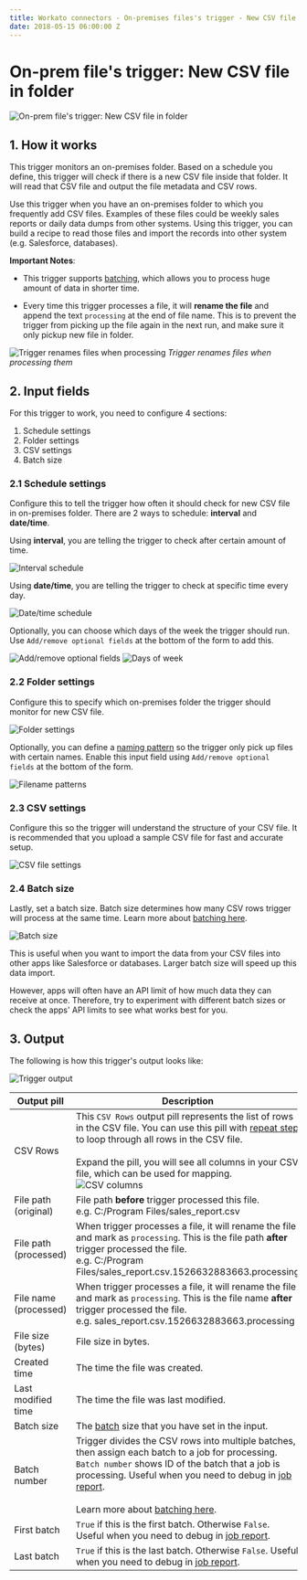 ```yaml
---
title: Workato connectors - On-premises files's trigger - New CSV file in folder
date: 2018-05-15 06:00:00 Z
---
```


# On-prem file's trigger: New CSV file in folder

![On-prem file's trigger: New CSV file in folder](/assets/images/connectors/on-prem-files/trigger-new-csv.png)

## 1. How it works
This trigger monitors an on-premises folder. Based on a schedule you define, this trigger will check if there is a new CSV file inside that folder. It will read that CSV file and output the file metadata and CSV rows.

Use this trigger when you have an on-premises folder to which you frequently add CSV files. Examples of these files could be weekly sales reports or daily data dumps from other systems. Using this trigger, you can build a recipe to read those files and import the records into other system (e.g. Salesforce, databases).

**Important Notes**:
- This trigger supports [batching](https://docs.workato.com/features/batch-processing.html), which allows you to process huge amount of data in shorter time.

- Every time this trigger processes a file, it will **rename the file** and append the text `processing` at the end of file name. This is to prevent the trigger from picking up the file again in the next run, and make sure it only pickup new file in folder.

![Trigger renames files when processing](/assets/images/connectors/on-prem-files/trigger-csv-processing.gif)
*Trigger renames files when processing them*

## 2. Input fields
For this trigger to work, you need to configure 4 sections:
1. Schedule settings
2. Folder settings
3. CSV settings
4. Batch size

### 2.1 Schedule settings
Configure this to tell the trigger how often it should check for new CSV file in on-premises folder. There are 2 ways to schedule: **interval** and **date/time**.

Using **interval**, you are telling the trigger to check after certain amount of time.

![Interval schedule](/assets/images/connectors/on-prem-files/trigger-interval.png)

Using **date/time**, you are telling the trigger to check at specific time every day.

![Date/time schedule](/assets/images/connectors/on-prem-files/trigger-schedule.png)

Optionally, you can choose which days of the week the trigger should run. Use `Add/remove optional fields` at the bottom of the form to add this.

![Add/remove optional fields](/assets/images/connectors/on-prem-files/add-remove-optional-fields.png)
![Days of week](/assets/images/connectors/on-prem-files/trigger-schedule-days.png)

### 2.2 Folder settings
Configure this to specify which on-premises folder the trigger should monitor for new CSV file.

![Folder settings](/assets/images/connectors/on-prem-files/trigger-folder-settings.png)

Optionally, you can define a [naming pattern](https://docs.workato.com/features/wildcard.html) so the trigger only pick up files with certain names. Enable this input field using `Add/remove optional fields` at the bottom of the form.

![Filename patterns](/assets/images/connectors/on-prem-files/filename-patterns.png)

### 2.3 CSV settings
Configure this so the trigger will understand the structure of your CSV file. It is recommended that you upload a sample CSV file for fast and accurate setup.

![CSV file settings](/assets/images/connectors/on-prem-files/trigger-csv-settings.png)

### 2.4 Batch size
Lastly, set a batch size. Batch size determines how many CSV rows trigger will process at the same time. Learn more about [batching here](https://docs.workato.com/features/batch-processing.html).

![Batch size](/assets/images/connectors/on-prem-files/batch-size.png)

This is useful when you want to import the data from your CSV files into other apps like Salesforce or databases. Larger batch size will speed up this data import.

However, apps will often have an API limit of how much data they can receive at once. Therefore, try to experiment with different batch sizes or check the apps' API limits to see what works best for you.

## 3. Output
The following is how this trigger's output looks like:

![Trigger output](/assets/images/connectors/on-prem-files/trigger-csv-output.png)

| Output pill | Description |
|---|---|
| CSV Rows | This `CSV Rows` output pill represents the list of rows in the CSV file. You can use this pill with [repeat step](https://docs.workato.com/recipes/steps.html#repeat-step) to loop through all rows in the CSV file.<br><br> Expand the pill, you will see all columns in your CSV file, which can be used for mapping. <br>![CSV columns](/assets/images/connectors/on-prem-files/trigger-csv-output-rows.png)  |
| File path (original) | File path **before** trigger processed this file. <br> e.g. C:/Program Files/sales_report.csv |
| File path (processed) | When trigger processes a file, it will rename the file and mark as `processing`. This is the file path **after** trigger processed the file. <br> e.g. C:/Program Files/sales_report.csv.1526632883663.processing |
| File name (processed) | When trigger processes a file, it will rename the file and mark as `processing`. This is the file name **after** trigger processed the file. <br> e.g. sales_report.csv.1526632883663.processing |
| File size (bytes) | File size in bytes. |
| Created time | The time the file was created. |
| Last modified time | The time the file was last modified. |
| Batch size | The [batch](https://docs.workato.com/features/batch-processing.html) size that you have set in the input. |
| Batch number | Trigger divides the CSV rows into multiple batches, then assign each batch to a job for processing. `Batch number` shows ID of the batch that a job is processing. Useful when you need to debug in [job report](https://docs.workato.com/recipes/jobs.html#job-details).<br><br>Learn more about [batching here](https://docs.workato.com/features/batch-processing.html).|
| First batch | `True` if this is the first batch. Otherwise `False`. Useful when you need to debug in [job report](https://docs.workato.com/recipes/jobs.html#job-details).|
| Last batch | `True` if this is the last batch. Otherwise `False`. Useful when you need to debug in [job report](https://docs.workato.com/recipes/jobs.html#job-details).|
